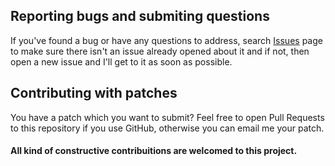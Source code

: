## Reporting bugs and submiting questions
If you've found a bug or have any questions to address, search
[Issues](https://github.com/allrod5/staticmaps-signature/issues) page to
make sure there isn't an issue already opened about it and if not, then
open a new issue and I'll get to it as soon as possible.

## Contributing with patches
You have a patch which you want to submit? Feel free to open Pull Requests
to this repository if you use GitHub, otherwise you can email me your
patch.

#### All kind of constructive contribuitions are welcomed to this project.
